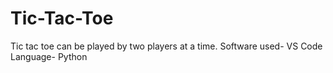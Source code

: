 # Tic-Tac-Toe
Tic tac toe can be played by two players at a time. 
Software used- VS Code
Language- Python
